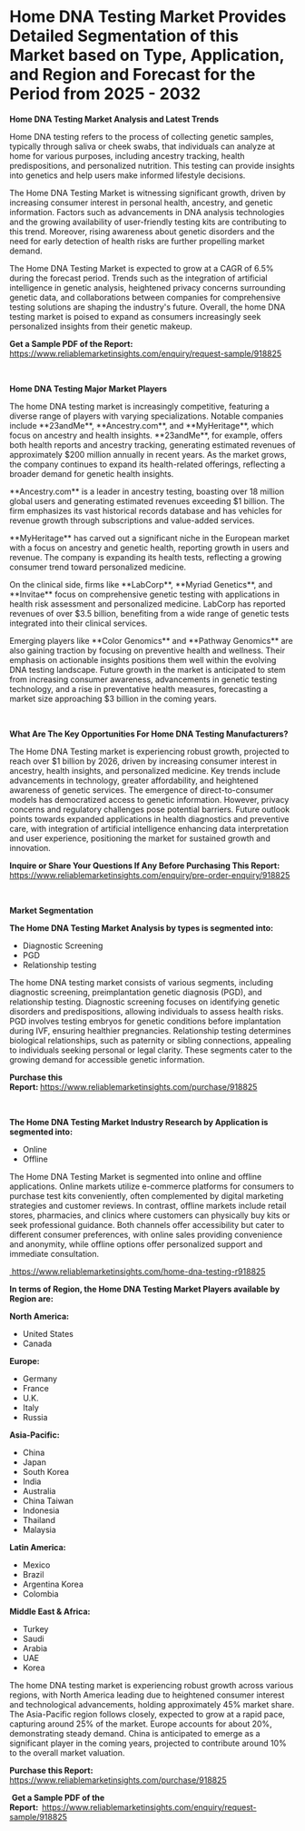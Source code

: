 <p><h1>Home DNA Testing Market Provides Detailed Segmentation of this Market based on Type, Application, and Region and Forecast for the Period from 2025 - 2032</h1></p><p><strong>Home DNA Testing Market Analysis and Latest Trends</strong></p>
<p><p>Home DNA testing refers to the process of collecting genetic samples, typically through saliva or cheek swabs, that individuals can analyze at home for various purposes, including ancestry tracking, health predispositions, and personalized nutrition. This testing can provide insights into genetics and help users make informed lifestyle decisions.</p><p>The Home DNA Testing Market is witnessing significant growth, driven by increasing consumer interest in personal health, ancestry, and genetic information. Factors such as advancements in DNA analysis technologies and the growing availability of user-friendly testing kits are contributing to this trend. Moreover, rising awareness about genetic disorders and the need for early detection of health risks are further propelling market demand.</p><p>The Home DNA Testing Market is expected to grow at a CAGR of 6.5% during the forecast period. Trends such as the integration of artificial intelligence in genetic analysis, heightened privacy concerns surrounding genetic data, and collaborations between companies for comprehensive testing solutions are shaping the industry's future. Overall, the home DNA testing market is poised to expand as consumers increasingly seek personalized insights from their genetic makeup.</p></p>
<p><strong>Get a Sample PDF of the Report:&nbsp;</strong> <a href="https://www.reliablemarketinsights.com/enquiry/request-sample/918825?utm_campaign=2788&utm_medium=2&utm_source=Github&utm_content=ia&utm_term=17042025&utm_id=home-dna-testing">https://www.reliablemarketinsights.com/enquiry/request-sample/918825</a></p>
<p>&nbsp;</p>
<p><strong>Home DNA Testing Major Market Players</strong></p>
<p><p>The home DNA testing market is increasingly competitive, featuring a diverse range of players with varying specializations. Notable companies include **23andMe**, **Ancestry.com**, and **MyHeritage**, which focus on ancestry and health insights. **23andMe**, for example, offers both health reports and ancestry tracking, generating estimated revenues of approximately $200 million annually in recent years. As the market grows, the company continues to expand its health-related offerings, reflecting a broader demand for genetic health insights.</p><p>**Ancestry.com** is a leader in ancestry testing, boasting over 18 million global users and generating estimated revenues exceeding $1 billion. The firm emphasizes its vast historical records database and has vehicles for revenue growth through subscriptions and value-added services.</p><p>**MyHeritage** has carved out a significant niche in the European market with a focus on ancestry and genetic health, reporting growth in users and revenue. The company is expanding its health tests, reflecting a growing consumer trend toward personalized medicine.</p><p>On the clinical side, firms like **LabCorp**, **Myriad Genetics**, and **Invitae** focus on comprehensive genetic testing with applications in health risk assessment and personalized medicine. LabCorp has reported revenues of over $3.5 billion, benefiting from a wide range of genetic tests integrated into their clinical services.</p><p>Emerging players like **Color Genomics** and **Pathway Genomics** are also gaining traction by focusing on preventive health and wellness. Their emphasis on actionable insights positions them well within the evolving DNA testing landscape. Future growth in the market is anticipated to stem from increasing consumer awareness, advancements in genetic testing technology, and a rise in preventative health measures, forecasting a market size approaching $3 billion in the coming years.</p></p>
<p>&nbsp;</p>
<p><strong>What Are The Key Opportunities For Home DNA Testing Manufacturers?</strong></p>
<p><p>The Home DNA Testing market is experiencing robust growth, projected to reach over $1 billion by 2026, driven by increasing consumer interest in ancestry, health insights, and personalized medicine. Key trends include advancements in technology, greater affordability, and heightened awareness of genetic services. The emergence of direct-to-consumer models has democratized access to genetic information. However, privacy concerns and regulatory challenges pose potential barriers. Future outlook points towards expanded applications in health diagnostics and preventive care, with integration of artificial intelligence enhancing data interpretation and user experience, positioning the market for sustained growth and innovation.</p></p>
<p><strong>Inquire or Share Your Questions If Any Before Purchasing This Report:</strong> <a href="https://www.reliablemarketinsights.com/enquiry/pre-order-enquiry/918825?utm_campaign=2788&utm_medium=2&utm_source=Github&utm_content=ia&utm_term=17042025&utm_id=home-dna-testing">https://www.reliablemarketinsights.com/enquiry/pre-order-enquiry/918825</a></p>
<p>&nbsp;</p>
<p><strong>Market Segmentation</strong></p>
<p><strong>The Home DNA Testing Market Analysis by types is segmented into:</strong></p>
<p><ul><li>Diagnostic Screening</li><li>PGD</li><li>Relationship testing</li></ul></p>
<p><p>The home DNA testing market consists of various segments, including diagnostic screening, preimplantation genetic diagnosis (PGD), and relationship testing. Diagnostic screening focuses on identifying genetic disorders and predispositions, allowing individuals to assess health risks. PGD involves testing embryos for genetic conditions before implantation during IVF, ensuring healthier pregnancies. Relationship testing determines biological relationships, such as paternity or sibling connections, appealing to individuals seeking personal or legal clarity. These segments cater to the growing demand for accessible genetic information.</p></p>
<p><strong>Purchase this Report:&nbsp;</strong><a href="https://www.reliablemarketinsights.com/purchase/918825?utm_campaign=2788&utm_medium=2&utm_source=Github&utm_content=ia&utm_term=17042025&utm_id=home-dna-testing">https://www.reliablemarketinsights.com/purchase/918825</a></p>
<p>&nbsp;</p>
<p><strong>The Home DNA Testing Market Industry Research by Application is segmented into:</strong></p>
<p><ul><li>Online</li><li>Offline</li></ul></p>
<p><p>The Home DNA Testing Market is segmented into online and offline applications. Online markets utilize e-commerce platforms for consumers to purchase test kits conveniently, often complemented by digital marketing strategies and customer reviews. In contrast, offline markets include retail stores, pharmacies, and clinics where customers can physically buy kits or seek professional guidance. Both channels offer accessibility but cater to different consumer preferences, with online sales providing convenience and anonymity, while offline options offer personalized support and immediate consultation.</p></p>
<p><a href="https://www.reliablemarketinsights.com/home-dna-testing-r918825?utm_campaign=2788&utm_medium=2&utm_source=Github&utm_content=ia&utm_term=17042025&utm_id=home-dna-testing">&nbsp;https://www.reliablemarketinsights.com/home-dna-testing-r918825</a></p>
<p><strong>In terms of Region, the Home DNA Testing Market Players available by Region are:</strong></p>
<p>
    <p> <strong> North America: </strong>
        <ul>
            <li>United States</li>
            <li>Canada</li>
        </ul>
        </p> 
    <p> <strong> Europe: </strong>
        <ul>
            <li>Germany</li>
            <li>France</li>
            <li>U.K.</li>
            <li>Italy</li>
            <li>Russia</li>
        </ul>
        </p> 
    <p> <strong> Asia-Pacific: </strong>
        <ul>
            <li>China</li>
            <li>Japan</li>
            <li>South Korea</li>
            <li>India</li>
            <li>Australia</li>
            <li>China Taiwan</li>
            <li>Indonesia</li>
            <li>Thailand</li>
            <li>Malaysia</li>
        </ul>
        </p> 
    <p> <strong> Latin America: </strong>
        <ul>
            <li>Mexico</li>
            <li>Brazil</li>
            <li>Argentina Korea</li>
            <li>Colombia</li>
        </ul>
        </p> 
    <p> <strong> Middle East & Africa: </strong>
        <ul>
            <li>Turkey</li>
            <li>Saudi</li>
            <li>Arabia</li>
            <li>UAE</li>
            <li>Korea</li>
        </ul>
    </p>
    </p>
<p><p>The home DNA testing market is experiencing robust growth across various regions, with North America leading due to heightened consumer interest and technological advancements, holding approximately 45% market share. The Asia-Pacific region follows closely, expected to grow at a rapid pace, capturing around 25% of the market. Europe accounts for about 20%, demonstrating steady demand. China is anticipated to emerge as a significant player in the coming years, projected to contribute around 10% to the overall market valuation.</p></p>
<p><strong>Purchase this Report: </strong><a href="https://www.reliablemarketinsights.com/purchase/918825?utm_campaign=2788&utm_medium=2&utm_source=Github&utm_content=ia&utm_term=17042025&utm_id=home-dna-testing">https://www.reliablemarketinsights.com/purchase/918825</a></p>
<p>&nbsp;<strong>Get a Sample PDF of the Report:&nbsp;&nbsp;</strong><a href="https://www.reliablemarketinsights.com/enquiry/request-sample/918825?utm_campaign=2788&utm_medium=2&utm_source=Github&utm_content=ia&utm_term=17042025&utm_id=home-dna-testing">https://www.reliablemarketinsights.com/enquiry/request-sample/918825</a></p>
<p><strong></strong></p>
<p><p></p><p></p><p></p></p>